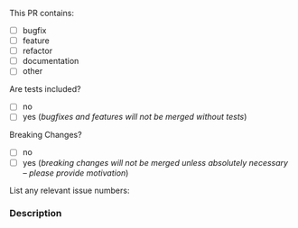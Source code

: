 <!--
  We ❤️  Pull Requests! :-)

  This template is not a must to use, however it would help us a lot to speed up
  your pull request review if you would be so kind and compile it with your code
  submission an dyour Pull Request!
  If you remove or skip this template, you'll make the Elders of RISC OS sad and 
  the mighty King Arthur might raise his ARM against you!!! You have been warned :)

  Pull Request Requirements:
  * Please include tests to illustrate the problem this PR resolves.
  * Please update the documentation in `doc` where necessary
  * Please try to describe your goal with this PR

  Please place an x (no spaces - [x]) in all [ ] that apply.
-->

This PR contains:
- [ ] bugfix
- [ ] feature
- [ ] refactor
- [ ] documentation
- [ ] other

Are tests included?
- [ ] no
- [ ] yes (*bugfixes and features will not be merged without tests*)

Breaking Changes?
- [ ] no
- [ ] yes (*breaking changes will not be merged unless absolutely necessary – please provide motivation*)

List any relevant issue numbers:
<!--
  If your PR resolves an issue you can write for instance `Resolves #42` or `Fixes #42` to automatically close that issue when the PR is merged.
-->
### Description

<!--
  Please be thorough and clearly explain the problem being solved.
  * If this PR adds a feature, look for previous discussion on the feature by searching the issues first.
  * Is this PR related to an issue?
  * Does this PR implement any changes that are breaking/not backwards compatible?
-->
